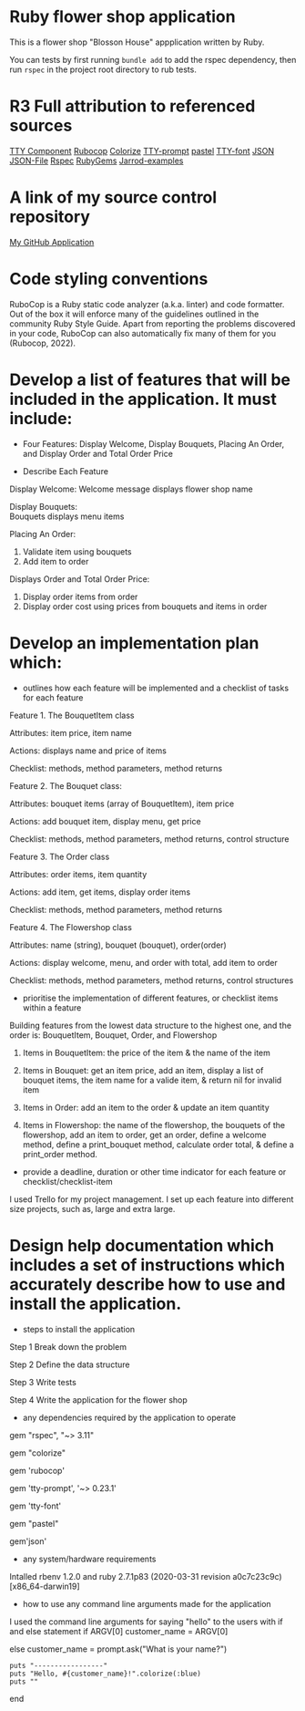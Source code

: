 # Ruby flower shop application

This is a flower shop "Blosson House" appplication written by Ruby.

You can tests by first running `bundle add` to add the rspec dependency, then run 
`rspec` in the project root directory to rub tests.

# R3 Full attribution to referenced sources
[TTY Component](https://ttytoolkit.org/components/)
[Rubocop](https://github.com/rubocop/rubocop)
[Colorize](https://github.com/fazibear/colorize)
[TTY-prompt](https://github.com/piotrmurach/tty-prompt)
[pastel](https://github.com/piotrmurach/pastel)
[TTY-font](https://github.com/piotrmurach/tty-font)
[JSON](https://ruby-doc.org/stdlib-2.6.3/libdoc/json/rdoc/JSON.html?ref=hackernoon.com)
[JSON-File](https://hackernoon.com/ruby-how-to-readwrite-json-file-a23h3vxa)
[Rspec](https://github.com/rspec/rspec-metagem/)
[RubyGems](https://rubygems.org/)
[Jarrod-examples](https://replit.com/@jarroddalefolin)

# A link of my source control repository
[My GitHub Application](git@github.com:AnaBondiguel/ruby-flowershop-app.git)

# Code styling conventions 
RuboCop is a Ruby static code analyzer (a.k.a. linter) and code formatter. Out of the box it will enforce many of the guidelines outlined in the community Ruby Style Guide. Apart from reporting the problems discovered in your code, RuboCop can also automatically fix many of them for you (Rubocop, 2022).

#	Develop a list of features that will be included in the application. It must include:
- Four Features: 
Display Welcome, Display Bouquets, Placing An Order, and Display Order and Total Order Price

- Describe Each Feature

Display Welcome:
Welcome message displays flower shop name

Display Bouquets:	
Bouquets displays menu items

Placing An Order:
1. Validate item using bouquets
2. Add item to order

Displays Order and Total Order Price:
1. Display order items from order
2. Display order cost using prices from bouquets and items in order

# Develop an implementation plan which:
- outlines how each feature will be implemented and a checklist of tasks for each feature

Feature 1. The BouquetItem class

Attributes: item price, item name

Actions: displays name and price of items

Checklist: methods, method parameters, method returns

Feature 2. The Bouquet class:

Attributes: bouquet items (array of BouquetItem), item price

Actions: add bouquet item, display menu, get price

Checklist: methods, method parameters, method returns, control structure

Feature 3. The Order class

Attributes: order items, item quantity

Actions: add item, get items, display order items

Checklist: methods, method parameters, method returns

Feature 4. The Flowershop class

Attributes: name (string), bouquet (bouquet), order(order)

Actions: display welcome, menu, and order with total, add item to order

Checklist: methods, method parameters, method returns, control structures


- prioritise the implementation of different features, or checklist items within a feature

 Building features from the lowest data structure to the highest one, and the order is: BouquetItem, Bouquet, Order, and Flowershop

1. Items in BouquetItem: the price of the item & the name of the item

2. Items in Bouquet: get an item price, add an item, display a list of bouquet items, the item name for a valide item, & return nil for invalid item

3. Items in Order: add an item to the order & update an item quantity

4. Items in Flowershop: the name of the flowershop, the bouquets of the flowershop, add an item to order, get an order,  define a welcome method, define a print_bouquet method, calculate order total, & define a print_order method.


- provide a deadline, duration or other time indicator for each feature or checklist/checklist-item

I used Trello for my project management. I set up each feature into different size projects, such as, large and extra large.

# Design help documentation which includes a set of instructions which accurately describe how to use and install the application.

- steps to install the application

Step 1 Break down the problem

Step 2 Define the data structure

Step 3 Write tests

Step 4 Write the application for the flower shop

- any dependencies required by the application to operate

gem "rspec", "~> 3.11"

gem "colorize"

gem 'rubocop'

gem 'tty-prompt', '~> 0.23.1'

gem 'tty-font'

gem "pastel"

gem'json'

- any system/hardware requirements
 
 Intalled rbenv 1.2.0 and ruby 2.7.1p83 (2020-03-31 revision a0c7c23c9c) [x86_64-darwin19]

- how to use any command line arguments made for the application

I used the command line arguments for saying "hello" to the users with if and else statement
  if ARGV[0]
    customer_name = ARGV[0] 

  else
    customer_name = prompt.ask("What is your name?")

    puts "-----------------"
    puts "Hello, #{customer_name}!".colorize(:blue)
    puts ""
end